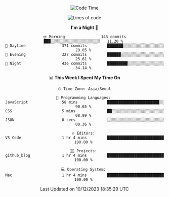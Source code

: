 <div align=center>
 
<!--START_SECTION:waka-->
![Code Time](http://img.shields.io/badge/Code%20Time-391%20hrs%2042%20mins-blue)

![Lines of code](https://img.shields.io/badge/From%20Hello%20World%20I%27ve%20Written-3.2%20million%20lines%20of%20code-blue)

**I'm a Night 🦉** 

```text
🌞 Morning                143 commits         ███░░░░░░░░░░░░░░░░░░░░░░   11.20 % 
🌆 Daytime                371 commits         ███████░░░░░░░░░░░░░░░░░░   29.05 % 
🌃 Evening                327 commits         ██████░░░░░░░░░░░░░░░░░░░   25.61 % 
🌙 Night                  436 commits         █████████░░░░░░░░░░░░░░░░   34.14 % 
```


📊 **This Week I Spent My Time On** 

```text
🕑︎ Time Zone: Asia/Seoul

💬 Programming Languages: 
JavaScript               58 mins             ███████████████████████░░   90.65 % 
CSS                      5 mins              ██░░░░░░░░░░░░░░░░░░░░░░░   08.99 % 
JSON                     0 secs              ░░░░░░░░░░░░░░░░░░░░░░░░░   00.36 % 

🔥 Editors: 
VS Code                  1 hr 4 mins         █████████████████████████   100.00 % 

🐱‍💻 Projects: 
github_blog              1 hr 4 mins         █████████████████████████   100.00 % 

💻 Operating System: 
Mac                      1 hr 4 mins         █████████████████████████   100.00 % 
```


 Last Updated on 10/12/2023 18:35:29 UTC
<!--END_SECTION:waka-->
 </div>
